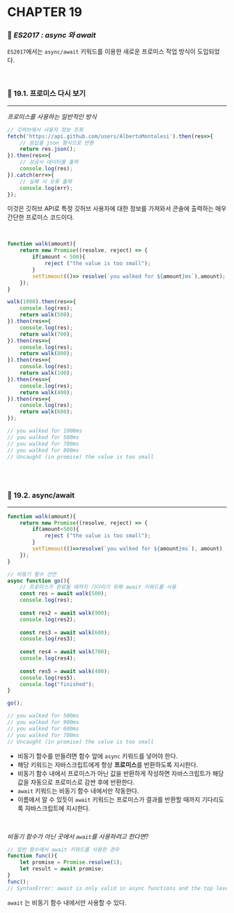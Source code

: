 #  CHAPTER 19

###  :pencil: ***ES2017 : async 와 await***

`ES2017`에서는 `async/await` 키워드를 이용한 새로운 프로미스 작업 방식이 도입되었다.

<br>

### :page_facing_up: 19.1. 프로미스 다시 보기

---

_프로미스를 사용하는 일반적인 방식_

```javascript
// 깃허브에서 사용자 정보 조회
fetch('https://api.github.com/users/AlbertoMontalesi').then(res=>{
    // 응답을 json 형식으로 반환
    return res.json();
}).then(res=>{
    // 성공시 데이터를 출력
    console.log(res);
}).catch(err=>{
    // 실패 시 오류 출력
    console.log(err);
});
```

이것은 깃허브 API로 특정 깃허브 사용자에 대한 정보를 가져와서 콘솔에 출력하는 매우 간단한 프로미스 코드이다.

<br>

```javascript
function walk(amount){
    return new Promise((resolve, reject) => {
        if(amount < 500){
            reject ("the value is too small");
        }
        setTimeout(()=> resolve(`you walked for ${amount}ms`),amount);
    });
}

walk(1000).then(res=>{
    console.log(res);
    return walk(500);
}).then(res=>{
    console.log(res);
    return walk(700);
}).then(res=>{
    console.log(res);
    return walk(800);
}).then(res=>{
    console.log(res);
    return walk(100);
}).then(res=>{
    console.log(res);
    return walk(400);
}).then(res=>{
    console.log(res);
    return walk(600);
});

// you walked for 1000ms
// you walked for 500ms
// you walked for 700ms
// you walked for 800ms
// Uncaught (in promise) the value is too small
```

<br>

<br>

### :page_facing_up: 19.2. async/await

---

```javascript
function walk(amount){
    return new Promise((resolve, reject) => {
        if(amount<500){
            reject ("the value is too small");
        }
        setTimeout(()=>resolve(`you walked for ${amount}ms`), amount)
    });
}

// 비동기 함수 선언
async function go(){
    // 프로미스가 완료될 때까지 기다리기 위해 await 키워드를 사용
    const res = await walk(500);
    console.log(res);
    
    const res2 = await walk(900);
    console.log(res2);
    
    const res3 = await walk(600);
    console.log(res3);
    
    const res4 = await walk(700);
    console.log(res4);
    
    const res5 = await walk(400);
    console.log(res5);
    console.log("finished");
}

go();

// you walked for 500ms
// you walked for 900ms
// you walked for 600ms
// you walked for 700ms
// Uncaught (in promise) the value is too small
```

- 비동기 함수를 만들려면 함수 앞에 `async` 키워드를 넣어야 한다.
- 해당 키워드는 자바스크립트에게 항상 **프로미스**를 반환하도록 지시한다.
- 비동기 함수 내에서 프로미스가 아닌 값을 반환하게 작성하면 자바스크립트가 해당 값을 자동으로 프로미스로 감싼 후에 반환한다.
- `await` 키워드는 비동기 함수 내에서만 작동한다.
- 이름에서 알 수 있듯이 `await` 키워드는 프로미스가 결과를 반환할 때까지 기다리도록 자바스크립트에 지시한다.

<br>

_비동기 함수가 아닌 곳에서 `await`를 사용하려고 한다면?_

```javascript
// 일반 함수에서 await 키워드를 사용한 경우
function func(){
    let promise = Promise.resolve(1);
    let result = await promise;
}
func();
// SyntaxError: await is only valid in async functions and the top level bodies of modules
```

`await` 는 비동기 함수 내에서만 사용할 수 있다.

<br>

<br>
